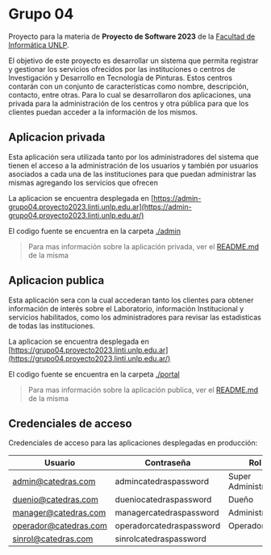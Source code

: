 # Grupo 04

Proyecto para la materia de **Proyecto de Software 2023** de la [Facultad de Informática UNLP](https://www.info.unlp.edu.ar/).

El objetivo de este proyecto es desarrollar un sistema que permita registrar y gestionar los servicios ofrecidos por las instituciones o centros de Investigación y Desarrollo en Tecnología de Pinturas. Estos centros contarán con un conjunto de características como nombre, descripción, contacto, entre otras. Para lo cual se desarrollaron dos aplicaciones, una privada para la administración de los centros y otra pública para que los clientes puedan acceder a la información de los mismos.


## Aplicacion privada

Esta aplicación sera utilizada tanto por los administradores del sistema que tienen el acceso a la administración de los usuarios y también por usuarios asociados a cada una de las instituciones para que puedan administrar las mismas agregando los servicios que ofrecen

La aplicacion se encuentra desplegada en [https://admin-grupo04.proyecto2023.linti.unlp.edu.ar](https://admin-grupo04.proyecto2023.linti.unlp.edu.ar/)

El codigo fuente se encuentra en la carpeta [./admin](./admin)

> Para mas información sobre la aplicación privada, ver el [README.md](./admin/README.md) de la misma


## Aplicacion publica

Esta aplicación sera con la cual accederan tanto los clientes para obtener información de interés sobre el Laboratorio, información Institucional y servicios habilitados, como los administradores para revisar las estadisticas de todas las instituciones.

La aplicacion se encuentra desplegada en [https://grupo04.proyecto2023.linti.unlp.edu.ar](https://grupo04.proyecto2023.linti.unlp.edu.ar/)

El codigo fuente se encuentra en la carpeta [./portal](./portal)

> Para mas información sobre la aplicación publica, ver el [README.md](./portal/README.md) de la misma


## Credenciales de acceso

Credenciales de acceso para las aplicaciones desplegadas en producción:

| Usuario               | Contraseña               | Rol                 |
| --------------------- | ------------------------ | ------------------- |
| admin@catedras.com    | admincatedraspassword    | Super Administrador |
| duenio@catedras.com   | dueniocatedraspassword   | Dueño               |
| manager@catedras.com  | managercatedraspassword  | Administrador       |
| operador@catedras.com | operadorcatedraspassword | Operador            |
| sinrol@catedras.com   | sinrolcatedraspassword   |                     |
